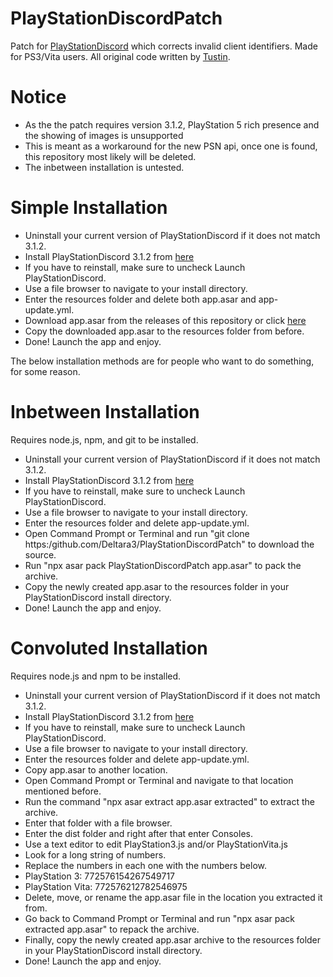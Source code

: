 # PlayStationDiscordPatch
Patch for [PlayStationDiscord](https://github.com/Tustin/PlayStationDiscord) which corrects invalid client identifiers.
Made for PS3/Vita users. All original code written by [Tustin](https://github.com/Tustin).

# Notice
- As the the patch requires version 3.1.2, PlayStation 5 rich presence and the showing of images is unsupported
- This is meant as a workaround for the new PSN api, once one is found, this repository most likely will be deleted.
- The inbetween installation is untested.

# Simple Installation
- Uninstall your current version of PlayStationDiscord if it does not match 3.1.2.
- Install PlayStationDiscord 3.1.2 from [here](https://github.com/Tustin/PlayStationDiscord/releases/tag/v3.1.2)
- If you have to reinstall, make sure to uncheck Launch PlayStationDiscord.
- Use a file browser to navigate to your install directory.
- Enter the resources folder and delete both app.asar and app-update.yml.
- Download app.asar from the releases of this repository or click [here](https://github.com/Deltara3/PlayStationDiscordPatch/releases/download/v1.0/app.asar)
- Copy the downloaded app.asar to the resources folder from before.
- Done! Launch the app and enjoy.

The below installation methods are for people who want to do something, for some reason.

# Inbetween Installation
Requires node.js, npm, and git to be installed.
- Uninstall your current version of PlayStationDiscord if it does not match 3.1.2.
- Install PlayStationDiscord 3.1.2 from [here](https://github.com/Tustin/PlayStationDiscord/releases/tag/v3.1.2)
- If you have to reinstall, make sure to uncheck Launch PlayStationDiscord.
- Use a file browser to navigate to your install directory.
- Enter the resources folder and delete app-update.yml.
- Open Command Prompt or Terminal and run "git clone https:/github.com/Deltara3/PlayStationDiscordPatch" to download the source.
- Run "npx asar pack PlayStationDiscordPatch app.asar" to pack the archive.
- Copy the newly created app.asar to the resources folder in your PlayStationDiscord install directory.
- Done! Launch the app and enjoy.

# Convoluted Installation
Requires node.js and npm to be installed.
- Uninstall your current version of PlayStationDiscord if it does not match 3.1.2.
- Install PlayStationDiscord 3.1.2 from [here](https://github.com/Tustin/PlayStationDiscord/releases/tag/v3.1.2)
- If you have to reinstall, make sure to uncheck Launch PlayStationDiscord.
- Use a file browser to navigate to your install directory.
- Enter the resources folder and delete app-update.yml.
- Copy app.asar to another location.
- Open Command Prompt or Terminal and navigate to that location mentioned before.
- Run the command "npx asar extract app.asar extracted" to extract the archive.
- Enter that folder with a file browser.
- Enter the dist folder and right after that enter Consoles.
- Use a text editor to edit PlayStation3.js and/or PlayStationVita.js
- Look for a long string of numbers.
- Replace the numbers in each one with the numbers below.
- PlayStation 3: 772576154267549717
- PlayStation Vita: 772576212782546975
- Delete, move, or rename the app.asar file in the location you extracted it from.
- Go back to Command Prompt or Terminal and run "npx asar pack extracted app.asar" to repack the archive.
- Finally, copy the newly created app.asar archive to the resources folder in your PlayStationDiscord install directory.
- Done! Launch the app and enjoy.
